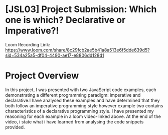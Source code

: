 # [JSL03] Project Submission: Which one is which? Declarative or Imperative?!

Loom Recording Link: https://www.loom.com/share/8c29fcb2ae5b41a8a513e6f5dde639d5?sid=534a25a5-df04-4490-ae17-e8806dd128d1

# Project Overview

In this project, I was presented with two JavaScript code examples, each demonstrating a different programming paradigm: imperative and declarative.I have analysed these examples and have determined that they both follow an imperative programming style however example two contains characteristics of a declarative programming style. I have presented my reasoning for each example in a loom video-linked above. At the end of the video, i state what i have learned from analysing the code snippets provided.










